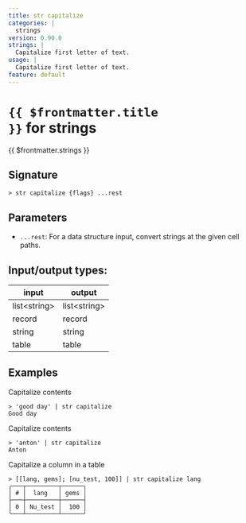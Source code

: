 ```yaml
---
title: str capitalize
categories: |
  strings
version: 0.90.0
strings: |
  Capitalize first letter of text.
usage: |
  Capitalize first letter of text.
feature: default
---
```

<!-- This file is automatically generated. Please edit the command in https://github.com/nushell/nushell instead. -->

# <code>{{ $frontmatter.title }}</code> for strings

<div class='command-title'>{{ $frontmatter.strings }}</div>

## Signature

```> str capitalize {flags} ...rest```

## Parameters

 -  `...rest`: For a data structure input, convert strings at the given cell paths.


## Input/output types:

| input        | output       |
| ------------ | ------------ |
| list\<string\> | list\<string\> |
| record       | record       |
| string       | string       |
| table        | table        |
## Examples

Capitalize contents
```nu
> 'good day' | str capitalize
Good day
```

Capitalize contents
```nu
> 'anton' | str capitalize
Anton
```

Capitalize a column in a table
```nu
> [[lang, gems]; [nu_test, 100]] | str capitalize lang
╭───┬─────────┬──────╮
│ # │  lang   │ gems │
├───┼─────────┼──────┤
│ 0 │ Nu_test │  100 │
╰───┴─────────┴──────╯

```
